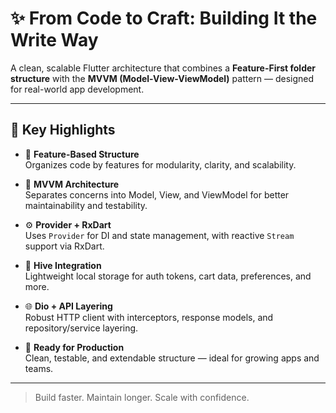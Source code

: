 # ✨ From Code to Craft: Building It the Write Way

A clean, scalable Flutter architecture that combines a **Feature-First folder structure** with the **MVVM (Model-View-ViewModel)** pattern — designed for real-world app development.

---

## 🔹 Key Highlights

- 🧱 **Feature-Based Structure**  
  Organizes code by features for modularity, clarity, and scalability.

- 🧠 **MVVM Architecture**  
  Separates concerns into Model, View, and ViewModel for better maintainability and testability.

- ⚙️ **Provider + RxDart**  
  Uses `Provider` for DI and state management, with reactive `Stream` support via RxDart.

- 💾 **Hive Integration**  
  Lightweight local storage for auth tokens, cart data, preferences, and more.

- 🌐 **Dio + API Layering**  
  Robust HTTP client with interceptors, response models, and repository/service layering.

- 🚀 **Ready for Production**  
  Clean, testable, and extendable structure — ideal for growing apps and teams.

---

> Build faster. Maintain longer. Scale with confidence.  

